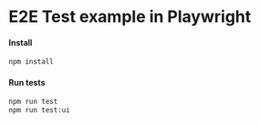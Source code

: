 # E2E Test example in Playwright

#### Install
```bash
npm install
```

#### Run tests
```bash
npm run test
npm run test:ui
```